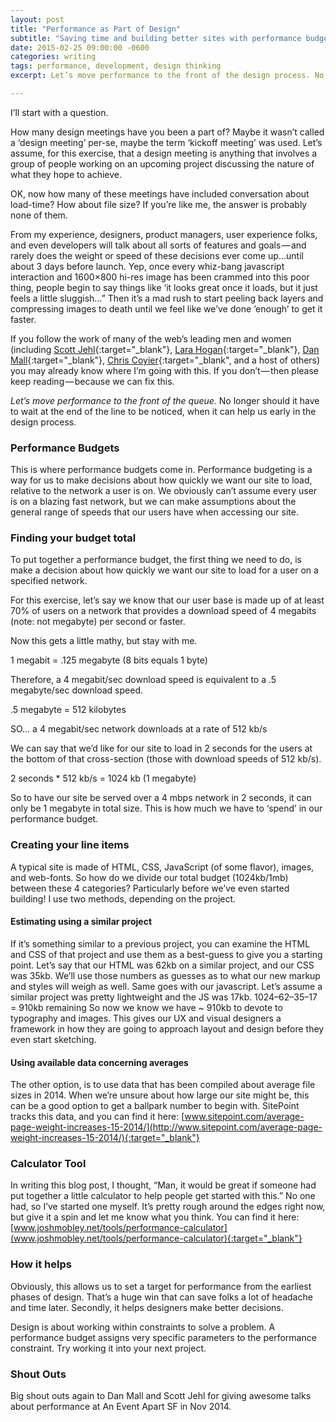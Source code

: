 ```yaml
---
layout: post
title: "Performance as Part of Design"
subtitle: "Saving time and building better sites with performance budgets"
date: 2015-02-25 09:00:00 -0600
categories: writing
tags: performance, development, design thinking
excerpt: Let’s move performance to the front of the design process. No longer should it have to wait at the end of the line to be noticed, when it can help us early in the design process.

---
```

I’ll start with a question.

How many design meetings have you been a part of? Maybe it wasn’t called a ‘design meeting’ per-se, maybe the term ‘kickoff meeting’ was used. Let’s assume, for this exercise, that a design meeting is anything that involves a group of people working on an upcoming project discussing the nature of what they hope to achieve.

OK, now how many of these meetings have included conversation about load-time? How about file size? If you’re like me, the answer is probably none of them.

From my experience, designers, product managers, user experience folks, and even developers will talk about all sorts of features and goals — and rarely does the weight or speed of these decisions ever come up…until about 3 days before launch. Yep, once every whiz-bang javascript interaction and 1600×800 hi-res image has been crammed into this poor thing, people begin to say things like ‘it looks great once it loads, but it just feels a little sluggish…” Then it’s a mad rush to start peeling back layers and compressing images to death until we feel like we’ve done ‘enough’ to get it faster.

If you follow the work of many of the web’s leading men and women (including [Scott Jehl](http://www.twitter.com/scottjehl){:target="_blank"}, [Lara Hogan](https://twitter.com/lara_hogan){:target="_blank"}, [Dan Mall](http://www.twitter.com/danielmall){:target="_blank"}, [Chris Coyier](http://www.twitter.com/chriscoyier){:target="_blank", and a host of others) you may already know where I’m going with this. If you don’t — then please keep reading — because we can fix this.

*Let’s move performance to the front of the queue.* No longer should it have to wait at the end of the line to be noticed, when it can help us early in the design process.

### Performance Budgets

This is where performance budgets come in. Performance budgeting is a way for us to make decisions about how quickly we want our site to load, relative to the network a user is on. We obviously can’t assume every user is on a blazing fast network, but we can make assumptions about the general range of speeds that our users have when accessing our site.

### Finding your budget total

To put together a performance budget, the first thing we need to do, is make a decision about how quickly we want our site to load for a user on a specified network.

For this exercise, let’s say we know that our user base is made up of at least 70% of users on a network that provides a download speed of 4 megabits (note: not megabyte) per second or faster.

Now this gets a little mathy, but stay with me.

1 megabit = .125 megabyte (8 bits equals 1 byte)

Therefore, a 4 megabit/sec download speed is equivalent to a .5 megabyte/sec download speed.

.5 megabyte = 512 kilobytes

SO… a 4 megabit/sec network downloads at a rate of 512 kb/s

We can say that we’d like for our site to load in 2 seconds for the users at the bottom of that cross-section (those with download speeds of 512 kb/s).

2 seconds * 512 kb/s = 1024 kb (1 megabyte)

So to have our site be served over a 4 mbps network in 2 seconds, it can only be 1 megabyte in total size. This is how much we have to ‘spend’ in our performance budget.

### Creating your line items

A typical site is made of HTML, CSS, JavaScript (of some flavor), images, and web-fonts. So how do we divide our total budget (1024kb/1mb) between these 4 categories? Particularly before we’ve even started building! I use two methods, depending on the project.

#### Estimating using a similar project

If it’s something similar to a previous project, you can examine the HTML and CSS of that project and use them as a best-guess to give you a starting point. Let’s say that our HTML was 62kb on a similar project, and our CSS was 35kb. We’ll use those numbers as guesses as to what our new markup and styles will weigh as well. Same goes with our javascript. Let’s assume a similar project was pretty lightweight and the JS was 17kb. 1024–62–35–17 = 910kb remaining
So now we know we have ~ 910kb to devote to typography and images. This gives our UX and visual designers a framework in how they are going to approach layout and design before they even start sketching.

#### Using available data concerning averages

The other option, is to use data that has been compiled about average file sizes in 2014. When we’re unsure about how large our site might be, this can be a good option to get a ballpark number to begin with. SitePoint tracks this data, and you can find it here: [www.sitepoint.com/average-page-weight-increases-15-2014/](http://www.sitepoint.com/average-page-weight-increases-15-2014/){:target="_blank"}

### Calculator Tool

In writing this blog post, I thought, “Man, it would be great if someone had put together a little calculator to help people get started with this.” No one had, so I’ve started one myself. It’s pretty rough around the edges right now, but give it a spin and let me know what you think. You can find it here: [www.joshmobley.net/tools/performance-calculator](www.joshmobley.net/tools/performance-calculator){:target="_blank"}

### How it helps

Obviously, this allows us to set a target for performance from the earliest phases of design. That’s a huge win that can save folks a lot of headache and time later. Secondly, it helps designers make better decisions.

Design is about working within constraints to solve a problem. A performance budget assigns very specific parameters to the performance constraint. Try working it into your next project.

### Shout Outs

Big shout outs again to Dan Mall and Scott Jehl for giving awesome talks about performance at An Event Apart SF in Nov 2014.

